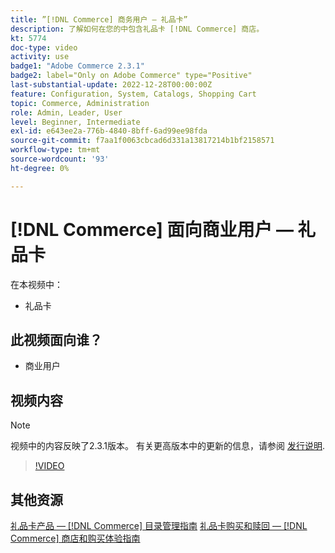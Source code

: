 ```yaml
---
title: ”[!DNL Commerce] 商务用户 — 礼品卡”
description: 了解如何在您的中包含礼品卡 [!DNL Commerce] 商店。
kt: 5774
doc-type: video
activity: use
badge1: "Adobe Commerce 2.3.1"
badge2: label="Only on Adobe Commerce" type="Positive"
last-substantial-update: 2022-12-28T00:00:00Z
feature: Configuration, System, Catalogs, Shopping Cart
topic: Commerce, Administration
role: Admin, Leader, User
level: Beginner, Intermediate
exl-id: e643ee2a-776b-4840-8bff-6ad99ee98fda
source-git-commit: f7aa1f0063cbcad6d331a13817214b1bf2158571
workflow-type: tm+mt
source-wordcount: '93'
ht-degree: 0%

---
```


# [!DNL Commerce] 面向商业用户 — 礼品卡

在本视频中：

- 礼品卡

## 此视频面向谁？

- 商业用户

## 视频内容

>[!NOTE]
>
>视频中的内容反映了2.3.1版本。 有关更高版本中的更新的信息，请参阅 [发行说明](https://experienceleague.adobe.com/docs/commerce-operations/release/notes/overview.html).

>[!VIDEO](https://video.tv.adobe.com/v/35959?quality=12&learn=on)

## 其他资源

[礼品卡产品 —  [!DNL Commerce] 目录管理指南](https://experienceleague.adobe.com/docs/commerce-admin/catalog/products/types/product-gift-card-create.html)
[礼品卡购买和赎回 —  [!DNL Commerce] 商店和购买体验指南](https://experienceleague.adobe.com/docs/commerce-admin/stores-sales/point-of-purchase/gift-cards/product-gift-card-workflow.html)

